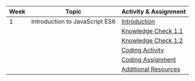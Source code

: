 | Week | Topic                  | Activity & Assignment |
|------|------------------------|-----------------------|
| 1    | Introduction to JavaScript ES6 | [Introduction](./Introduction_Instructions.pdf)         |
|      |                        | [Knowledge Check 1.1](https://docs.google.com/forms/d/1f6UtQo0zHjE_cggSv-aDGTaTB-pf9ZxDujBH1wdS0LQ)  |
|      |                        | [Knowledge Check 1.2](https://docs.google.com/forms/d/1qLj0q5dBPon-VHAHHCYa_1Sne3dapq6GVicGpJja6SU)  |
|      |                        | [Coding Activity](https://classroom.github.com/a/iYA7b5HZ)      |
|      |                        | [Coding Assignment]()    |
|      |                        | [Additional Resources](./Additional%20Resources.pdf)  |
